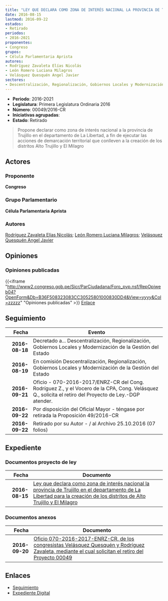 ```yaml
---
title: "LEY QUE DECLARA COMO ZONA DE INTERÉS NACIONAL LA PROVINCIA DE TRUJILLO, DEPARTAMENTO DE LA LIBERTAD PARA LA CREACIÓN DE LOS DISTRITOS DE ALTO TRUJILLO Y EL MILAGRO"
date: 2016-08-15
lastmod: 2016-09-22
estados:
- Retirado
periodos:
- 2016-2021
proponentes:
- Congreso
grupos:
- Célula Parlamentaria Aprista
autores:
- Rodríguez Zavaleta Elías Nicolás
- León Romero Luciana Milagros
- Velásquez Quesquén Angel Javier
sectores:
- Descentralización, Regionalización, Gobiernos Locales y Modernización de la Gestión del Estado
---
```

- **Periodo**: 2016-2021
- **Legislatura**: Primera Legislatura Ordinaria 2016
- **Número**: 00049/2016-CR
- **Iniciativas agrupadas**: 
- **Estado**: Retirado

> Propone declarar como zona de interés nacional a la provincia de Trujillo en el departamento de La Libertad, a fin de ejecutar las acciones de demarcación territorial que conlleven a la creación de los distritos Alto Trujillo y El Milagro


## Actores

### Proponente

**Congreso**

### Grupo Parlamentario

**Célula Parlamentaria Aprista**

### Autores

[Rodríguez Zavaleta Elías Nicolás](mailto:mailto:erodriguez@congreso.gob.pe); [León Romero Luciana Milagros](mailto:mailto:lleon@congreso.gob.pe); [Velásquez Quesquén Angel Javier](mailto:mailto:jvelasquezq@congreso.gob.pe)

## Opiniones

### Opiniones publicadas

{{<iframe "http://www2.congreso.gob.pe/Sicr/ParCiudadana/Foro_pvp.nsf/RepOpiweb04?OpenForm&Db=B36F508323083CC30525801000830DD4&View=yyyy&Col=zzzzz" "Opiniones publicadas" >}}
[Enlace](http://www2.congreso.gob.pe/Sicr/ParCiudadana/Foro_pvp.nsf/RepOpiweb04?OpenForm&Db=B36F508323083CC30525801000830DD4&View=yyyy&Col=zzzzz)


## Seguimiento

| Fecha | Evento |
|------:|--------|
| **2016-08-18** | Decretado a... Descentralización, Regionalización, Gobiernos Locales y Modernización de la Gestión del Estado |
| **2016-08-19** | En comisión Descentralización, Regionalización, Gobiernos Locales y Modernización de la Gestión del Estado |
| **2016-09-21** | Oficio - 070-2016-2017/ENRZ-CR del Cong. Rodríguez Z., y el Vocero de la CPA, Cong. Velásquez Q., solicita el retiro del Proyecto de Ley.-DGP atender. |
| **2016-09-22** | Por disposición del Oficial Mayor - téngase por retirada la Proposición 49/2016-CR |
| **2016-09-22** | Retirado por su Autor - / al Archivo 25.10.2016 (07 folios) |

## Expediente

### Documentos proyecto de ley

| Fecha | Documento |
|------:|-----------|
| **2016-08-15** | [Ley que declara como zona de interés nacional la provincia de Trujillo en el departamento de La Libertad para la creación de los distritos de Alto Trujillo y El Milagro](http://www.leyes.congreso.gob.pe/Documentos/2016_2021/Proyectos_de_Ley_y_de_Resoluciones_Legislativas/PL00049_20160815.pdf) |

### Documentos anexos

| Fecha | Documento |
|------:|-----------|
| **2016-09-20** | [Oficio 070-2016-2017-ENRZ-CR, de los congresistas Velásquez Quesquén y Rodríguez Zavaleta, mediante el cual solicitan el retiro del Proyecto 00049](http://www.leyes.congreso.gob.pe/Documentos/2016_2021/Oficios/Congresistas/OFICIO-070-2016-2017-ENRZ-CR_4.pdf) |

## Enlaces

- [Seguimiento](http://www2.congreso.gob.pe/Sicr/TraDocEstProc/CLProLey2016.nsf/f7fff46988ca05b1052578e100829cc7/d6a9c07390c1930705258011005522c0?OpenDocument)
- [Expediente Digital](http://www2.congreso.gob.pe/Sicr/TraDocEstProc/CLProLey2016.nsf/f7fff46988ca05b1052578e100829cc7/d6a9c07390c1930705258011005522c0?OpenDocument&Click=05257FB7005EB655.eb71d0cf91d8294e05256cdf006b5706/$Body/0.1C6C)

